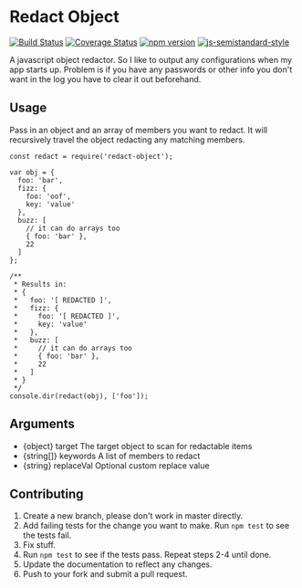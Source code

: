 # Redact Object

[![Build Status](https://travis-ci.org/shaunburdick/redact-object.svg?branch=master)](https://travis-ci.org/shaunburdick/redact-object) [![Coverage Status](https://coveralls.io/repos/github/shaunburdick/redact-object/badge.svg?branch=master)](https://coveralls.io/github/shaunburdick/redact-object?branch=master) [![npm version](https://badge.fury.io/js/redact-object.svg)](https://badge.fury.io/js/redact-object) [![js-semistandard-style](https://img.shields.io/badge/code%20style-semistandard-brightgreen.svg?style=flat-square)](https://github.com/Flet/semistandard)

A javascript object redactor. So I like to output any configurations when my app starts up. Problem is if you have any passwords or other info you don't want in the log you have to clear it out beforehand.

## Usage
Pass in an object and an array of members you want to redact. It will recursively travel the object redacting any matching members.

```
const redact = require('redact-object');

var obj = {
  foo: 'bar',
  fizz: {
    foo: 'oof',
    key: 'value'
  },
  buzz: [
    // it can do arrays too
    { foo: 'bar' },
    22
  ]
};

/**
 * Results in:
 * {
 *   foo: '[ REDACTED ]',
 *   fizz: {
 *     foo: '[ REDACTED ]',
 *     key: 'value'
 *   },
 *   buzz: [
 *     // it can do arrays too
 *     { foo: 'bar' },
 *     22
 *   ]
 * }
 */
console.dir(redact(obj), ['foo']);
```

## Arguments
- {object}   target     The target object to scan for redactable items
- {string[]} keywords   A list of members to redact
- {string}   replaceVal Optional custom replace value

## Contributing
1. Create a new branch, please don't work in master directly.
2. Add failing tests for the change you want to make. Run `npm test` to see the tests fail.
3. Fix stuff.
4. Run `npm test` to see if the tests pass. Repeat steps 2-4 until done.
5. Update the documentation to reflect any changes.
6. Push to your fork and submit a pull request.
